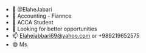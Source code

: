 - 👋 @ElaheJabari
- 👀 Accounting - Fiannce
- 🌱 ACCA Student
- 💞️ Looking for better opportunities
- 📫 Elahejabbari69@yahoo.com or +989219652575
- 😄 Ms.

<!---
ElaheJabari/ElaheJabari is a ✨ special ✨ repository because its `README.md` (this file) appears on your GitHub profile.
You can click the Preview link to take a look at your changes.
--->
